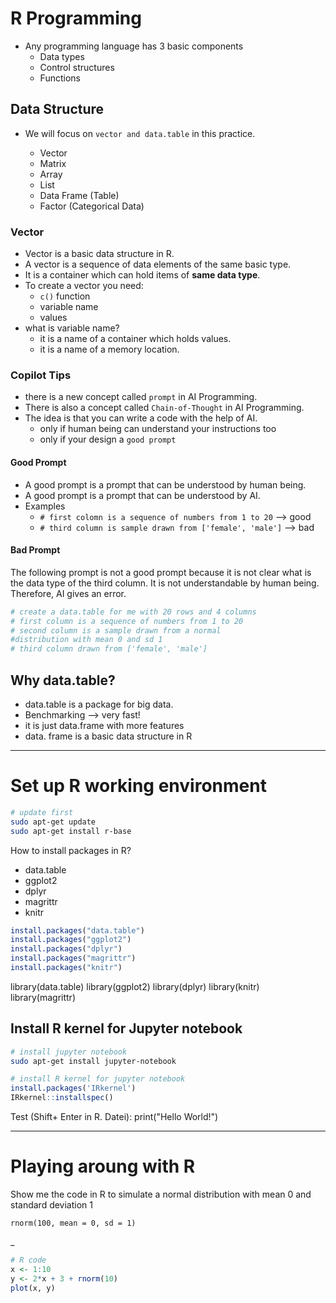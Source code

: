 # R Programming

- Any programming language has 3 basic components
    - Data types
    - Control structures
    - Functions

## Data Structure

- We will focus on `vector and data.table` in this practice.

    - Vector
    - Matrix
    - Array
    - List
    - Data Frame (Table)
    - Factor (Categorical Data)


### Vector

- Vector is a basic data structure in R.
- A vector is a sequence of data elements of the same basic type.
- It is a container which can hold items of __same data type__.
- To create a vector you need:
    - `c()` function
    - variable name
    - values
- what is variable name?
    - it is a name of a container which holds values.
    - it is a name of a memory location.


### Copilot Tips

- there is a new concept called `prompt` in AI Programming.
- There is also a concept called `Chain-of-Thought` in AI Programming.  
- The idea is that you can write a code with the help of AI.
    - only if human being can understand your instructions too
    - only if your design a `good prompt`

#### Good Prompt
- A good prompt is a prompt that can be understood by human being.
- A good prompt is a prompt that can be understood by AI.
- Examples
    - `# first colomn is a sequence of numbers from 1 to 20` --> good
    - `# third column is sample drawn from ['female', 'male']` --> bad

#### Bad Prompt

The following prompt is not a good prompt because it is not clear what is the data type of the third column. It is not understandable by human being. Therefore, AI gives an error.

```r
# create a data.table for me with 20 rows and 4 columns
# first column is a sequence of numbers from 1 to 20
# second column is a sample drawn from a normal 
#distribution with mean 0 and sd 1
# third column drawn from ['female', 'male']
```

## Why data.table?

- data.table is a package for big data.
- Benchmarking
--> very fast!
- it is just data.frame with more features
- data. frame is a basic data structure in R

_____________________________


# Set up R working environment

```bash
# update first 
sudo apt-get update
sudo apt-get install r-base
```

How to install packages in R?

- data.table
- ggplot2
- dplyr
- magrittr
- knitr

```r
install.packages("data.table")
install.packages("ggplot2")
install.packages("dplyr")
install.packages("magrittr")
install.packages("knitr")
```

library(data.table) 
library(ggplot2)
library(dplyr)
library(knitr)
library(magrittr)

## Install R kernel for Jupyter notebook

```bash
# install jupyter notebook
sudo apt-get install jupyter-notebook
```

```r
# install R kernel for jupyter notebook
install.packages('IRkernel')
IRkernel::installspec()
```

Test (Shift+ Enter in R. Datei):
print("Hello World!") 
_____________________________

# Playing aroung with R

Show me the code in R to simulate a normal distribution with mean 0 and standard deviation 1

```{r}
rnorm(100, mean = 0, sd = 1)
```

_

```R
# R code
x <- 1:10
y <- 2*x + 3 + rnorm(10)
plot(x, y)
```	

